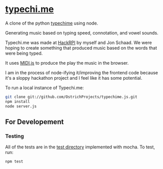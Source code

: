 [typechi.me](http://typechi.me)
===============================

A clone of the python [typechime](https://github.com/OstrichProjects/typechime) using node.

Generating music based on typing speed, connotation, and vowel sounds.

Typechi.me was made at [HackRPI](http://hack.rpi.edu) by myself and Jon Schaad.  We were hoping to create something that produced music based on the words that were being typed.

It uses [MIDI.js](https://github.com/mudcube/MIDI.js/) to produce the play the music in the browser.

I am in the process of node-ifying it/improving the frontend code because it's a sloppy hackathon project and I feel like it has some potential.

To run a local instance of Typechi.me:

```bash
git clone git://github.com/OstrichProjects/typechime.js.git
npm install
node server.js
```

## For Developement

### Testing

All of the tests are in the [test directory](test/) implemented with mocha.  To test, run:

```bash
npm test
```
